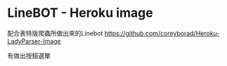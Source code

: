 # LineBOT - Heroku image
配合表特版爬蟲所做出來的Linebot
https://github.com/coreyborad/Heroku-LadyParser-Image

有做出按鈕選單
